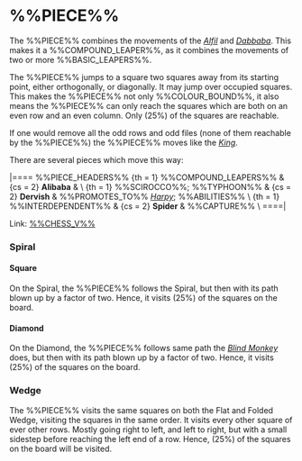 # %%PIECE%%

The %%PIECE%% combines the movements of the [*Alfil*](alfil.html) and
[*Dabbaba*](dabbaba.html). This makes it a %%COMPOUND_LEAPER%%, as it
combines the movements of two or more %%BASIC_LEAPERS%%.

The %%PIECE%% jumps to a square two squares away from its starting
point, either orthogonally, or diagonally. It may jump over occupied squares. 
This makes the %%PIECE%% not only %%COLOUR_BOUND%%, it also means the
%%PIECE%% can only reach the squares which are both on an even row
and an even column. Only \(25\%\) of the squares are reachable.

If one would remove all the odd rows and odd files (none of them 
reachable by the %%PIECE%%) the %%PIECE%% moves like the 
[*King*](king.html).

There are several pieces which move this way:

|====
%%PIECE_HEADERS%%
  {th = 1}  %%COMPOUND_LEAPERS%%
& {cs = 2}  **Alibaba**
&           \\
  {th = 1}  %%SCIROCCO%%; %%TYPHOON%%
& {cs = 2}  **Dervish**
&           %%PROMOTES_TO%% [*Harpy*](genie.html?piece=harpy); %%ABILITIES%% \\
  {th = 1}  %%INTERDEPENDENT%%
& {cs = 2}  **Spider**
&           %%CAPTURE%% \\
====|

Link: [%%CHESS_V%%](#piece:alibaba)

### Spiral

#### Square

On the Spiral, the %%PIECE%% follows the Spiral, but then with
its path blown up by a factor of two. Hence, it visits \(25\%\)
of the squares on the board.

#### Diamond

On the Diamond, the %%PIECE%% follows same path the 
[*Blind Monkey*](blind_monkey.html) does, but then with
its path blown up by a factor of two. Hence, it visits \(25\%\)
of the squares on the board.

### Wedge

The %%PIECE%% visits the same squares on both the Flat and Folded
Wedge, visiting the squares in the same order. It visits every other
square of ever other rows. Mostly going right to left, and left to
right, but with a small sidestep before reaching the left end of a row.
Hence, \(25\%\) of the squares on the board will be visited.

